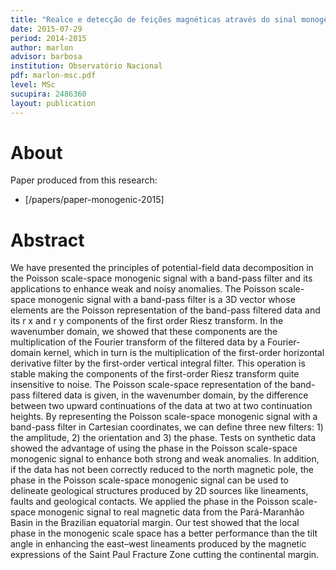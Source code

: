 ```yaml
---
title: "Realce e detecção de feições magnéticas através do sinal monogênico no espaço-escala de Poisson: Fundamentos e princípios"
date: 2015-07-29
period: 2014-2015
author: marlon
advisor: barbosa
institution: Observatório Nacional
pdf: marlon-msc.pdf
level: MSc
sucupira: 2486360
layout: publication
---
```


# About

Paper produced from this research:

* [/papers/paper-monogenic-2015]

# Abstract

We have presented the principles of potential-field data decomposition in the
Poisson scale-space monogenic signal with a band-pass filter and its
applications to enhance weak and noisy anomalies. The Poisson scale-space
monogenic signal with a band-pass filter is a 3D vector whose elements are the
Poisson representation of the band-pass filtered data and its r x and r y
components of the first order Riesz transform. In the wavenumber domain, we
showed that these components are the multiplication of the Fourier transform of
the filtered data by a Fourier-domain kernel, which in turn is the
multiplication of the first-order horizontal derivative filter by the
first-order vertical integral filter. This operation is stable making the
components of the first-order Riesz transform quite insensitive to noise. The
Poisson scale-space representation of the band-pass filtered data is given, in
the wavenumber domain, by the difference between two upward continuations of
the data at two at two continuation heights. By representing the Poisson
scale-space monogenic signal with a band-pass filter in Cartesian coordinates,
we can define three new filters: 1) the amplitude, 2) the orientation and 3)
the phase. Tests on synthetic data showed the advantage of using the phase in
the Poisson scale-space monogenic signal to enhance both strong and weak
anomalies. In addition, if the data has not been correctly reduced to the north
magnetic pole, the phase in the Poisson scale-space monogenic signal can be
used to delineate geological structures produced by 2D sources like lineaments,
faults and geological contacts. We applied the phase in the Poisson scale-space
monogenic signal to real magnetic data from the Pará-Maranhão Basin in the
Brazilian equatorial margin. Our test showed that the local phase in the
monogenic scale space has a better performance than the tilt angle in enhancing
the east–west lineaments produced by the magnetic expressions of the Saint Paul
Fracture Zone cutting the continental margin.
